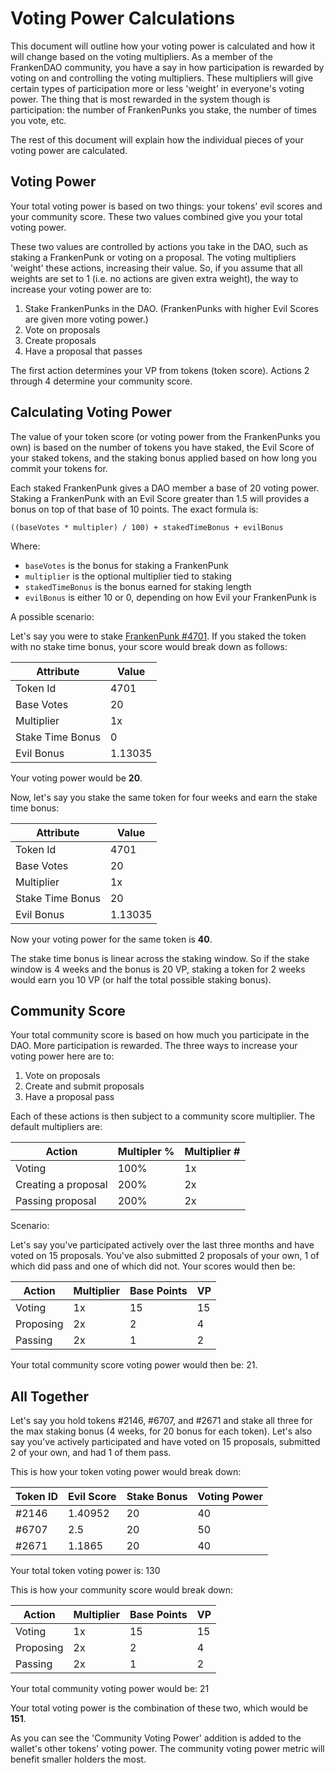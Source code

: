 # Voting Power Calculations

This document will outline how your voting power is calculated and how it will
change based on the voting multipliers. As a member of the FrankenDAO community,
you have a say in how participation is rewarded by voting on and controlling the
voting multipliers. These multipliers will give certain types of participation
more or less 'weight' in everyone's voting power. The thing that is most
rewarded in the system though is participation: the number of FrankenPunks you
stake, the number of times you vote, etc.

The rest of this document will explain how the individual pieces of your voting
power are calculated.

## Voting Power

Your total voting power is based on two things: your tokens' evil scores and
your community score. These two values combined give you your total voting
power.

These two values are controlled by actions you take in the DAO, such as staking
a FrankenPunk or voting on a proposal. The voting multipliers 'weight' these
actions, increasing their value. So, if you assume that all weights are set to
1 (i.e. no actions are given extra weight), the way to increase your voting
power are to:

1. Stake FrankenPunks in the DAO. (FrankenPunks with higher Evil Scores are given more voting power.)
2. Vote on proposals
3. Create proposals
4. Have a proposal that passes

The first action determines your VP from tokens (token score). Actions
2 through 4 determine your community score.

## Calculating Voting Power

The value of your token score (or voting power from the FrankenPunks you own) is
based on the number of tokens you have staked, the Evil Score of your staked
tokens, and the staking bonus applied based on how long you commit your tokens
for.

Each staked FrankenPunk gives a DAO member a base of 20 voting power. Staking
a FrankenPunk with an Evil Score greater than 1.5 will provides a bonus on top
of that base of 10 points. The exact formula is: 

```
((baseVotes * multipler) / 100) + stakedTimeBonus + evilBonus
```

Where:
* `baseVotes` is the bonus for staking a FrankenPunk
* `multiplier` is the optional multiplier tied to staking
* `stakedTimeBonus` is the bonus earned for staking length
* `evilBonus` is either 10 or 0, depending on how Evil your FrankenPunk is

A possible scenario:

Let's say you were to stake [FrankenPunk
#4701](https://opensea.io/assets/ethereum/0x1fec856e25f757fed06eb90548b0224e91095738/4701).
If you staked the token with no stake time bonus, your score would break down as
follows:

| Attribute | Value |
| --- | --- |
| Token Id  | 4701  |
| Base Votes  | 20  |
| Multiplier  | 1x  |
| Stake Time Bonus  | 0  |
| Evil Bonus  | 1.13035  |

Your voting power would be **20**.

Now, let's say you stake the same token for four weeks and earn the stake time
bonus:

| Attribute | Value |
| --- | --- |
| Token Id  | 4701  |
| Base Votes  | 20  |
| Multiplier  | 1x  |
| Stake Time Bonus  | 20  |
| Evil Bonus  | 1.13035  |

Now your voting power for the same token is **40**.

The stake time bonus is linear across the staking window. So if the stake window
is 4 weeks and the bonus is 20 VP, staking a token for 2 weeks would earn you 10
VP (or half the total possible staking bonus).

## Community Score

Your total community score is based on how much you participate in the DAO. More
participation is rewarded. The three ways to increase your voting power here are
to:
 
1. Vote on proposals
2. Create and submit proposals
3. Have a proposal pass

Each of these actions is then subject to a community score multiplier. The
default multipliers are:
 
| Action | Multipler % | Multiplier # |
| --- | --- | --- |
| Voting  | 100%  | 1x  |
| Creating a proposal | 200%  | 2x  |
| Passing proposal  | 200%  | 2x  |

Scenario:

Let's say you've participated actively over the last three months and have voted
on 15 proposals. You've also submitted 2 proposals of your own, 1 of which did
pass and one of which did not. Your scores would then be:

| Action | Multiplier | Base Points | VP |
| --- | --- | --- | --- |
| Voting  | 1x  | 15  | 15 |
| Proposing  | 2x  | 2  | 4 |
| Passing  | 2x  | 1  | 2 |

Your total community score voting power would then be: 21.

## All Together

Let's say you hold tokens #2146, #6707, and #2671 and stake all three for the
max staking bonus (4 weeks, for 20 bonus for each token). Let's also say you've
actively participated and have voted on 15 proposals, submitted 2 of your own,
and had 1 of them pass.

This is how your token voting power would break down:

| Token ID | Evil Score | Stake Bonus | Voting Power |
| --- | --- | --- | --- |
| #2146  | 1.40952 | 20  | 40 |
| #6707  | 2.5 | 20  | 50  |
| #2671  | 1.1865 | 20  | 40  |

Your total token voting power is: 130

This is how your community score would break down:

| Action | Multiplier | Base Points | VP |
| --- | --- | --- | --- |
| Voting  | 1x  | 15  | 15 |
| Proposing  | 2x  | 2  | 4 |
| Passing  | 2x  | 1  | 2 |

Your total community voting power would be: 21

Your total voting power is the combination of these two, which would be
**151**.

As you can see the 'Community Voting Power' addition is added to the wallet's
other tokens' voting power. The community voting power metric will benefit
smaller holders the most.

